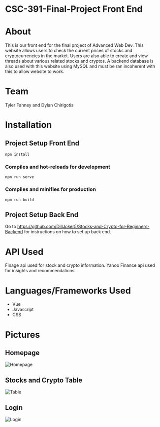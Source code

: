 # CSC-391-Final-Project Front End

# About
This is our front end for the final project of Advanced Web Dev. This website allows users to check the current prices of stocks and cryptocurrencies in the market. Users are also able to create and view threads about various related stocks and cryptos. A backend database is also used with this website using MySQL and must be ran incoherent with this to allow website to work.

# Team
Tyler Fahney and Dylan Chirigotis

# Installation
## Project Setup Front End
```
npm install
```

### Compiles and hot-reloads for development
```
npm run serve
```

### Compiles and minifies for production
```
npm run build
```

## Project Setup Back End
Go to https://github.com/DillJoker5/Stocks-and-Crypto-for-Beginners-Backend for instructions on how to set up back end.

# API Used
Finage api used for stock and crypto information. Yahoo Finance api used for insights and recommendations.

# Languages/Frameworks Used
* Vue
* Javascript
* CSS

# Pictures
## Homepage
![Homepage](homepage.PNG)
## Stocks and Crypto Table
![Table](Stocks-and-Crypto-for-Beginners/csc-391-final-project/src/assets/Stockandcryptotable.PNG)
## Login
![Login](login.PNG)

